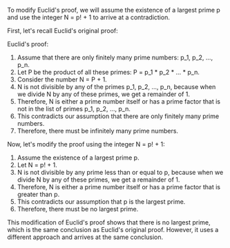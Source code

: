  To modify Euclid's proof, we will assume the existence of a largest prime p and use the integer N = p! + 1 to arrive at a contradiction.

First, let's recall Euclid's original proof:

Euclid's proof:

1. Assume that there are only finitely many prime numbers: p_1, p_2, ..., p_n.
2. Let P be the product of all these primes: P = p_1 * p_2 * ... * p_n.
3. Consider the number N = P + 1.
4. N is not divisible by any of the primes p_1, p_2, ..., p_n, because when we divide N by any of these primes, we get a remainder of 1.
5. Therefore, N is either a prime number itself or has a prime factor that is not in the list of primes p_1, p_2, ..., p_n.
6. This contradicts our assumption that there are only finitely many prime numbers.
7. Therefore, there must be infinitely many prime numbers.

Now, let's modify the proof using the integer N = p! + 1:

1. Assume the existence of a largest prime p.
2. Let N = p! + 1.
3. N is not divisible by any prime less than or equal to p, because when we divide N by any of these primes, we get a remainder of 1.
4. Therefore, N is either a prime number itself or has a prime factor that is greater than p.
5. This contradicts our assumption that p is the largest prime.
6. Therefore, there must be no largest prime.

This modification of Euclid's proof shows that there is no largest prime, which is the same conclusion as Euclid's original proof. However, it uses a different approach and arrives at the same conclusion.